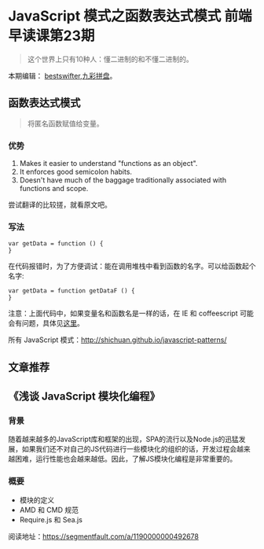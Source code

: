 # JavaScript 模式之函数表达式模式 前端早读课第23期
> 这个世界上只有10种人：懂二进制的和不懂二进制的。

本期编辑： [bestswifter](http://www.jianshu.com/u/3e55748920d2),[九彩拼盘](http://www.jianshu.com/u/EhUmA3)。

## 函数表达式模式
> 将匿名函数赋值给变量。

### 优势
1. Makes it easier to understand "functions as an object".
2. It enforces good semicolon habits.
3. Doesn't have much of the baggage traditionally associated with functions and scope.

尝试翻译的比较搓，就看原文吧。

### 写法
```
var getData = function () {
}
```

在代码报错时，为了方便调试：能在调用堆栈中看到函数的名字。可以给函数起个名字: 
```
var getData = function getDataF () {
}
```

注意：上面代码中，如果变量名和函数名是一样的话，在 IE 和 coffeescript 可能会有问题，具体见[这里](https://github.com/jashkenas/coffeescript/issues/366)。

所有 JavaScript 模式：http://shichuan.github.io/javascript-patterns/

## 文章推荐
## 《浅谈 JavaScript 模块化编程》

### 背景
随着越来越多的JavaScript库和框架的出现，SPA的流行以及Node.js的迅猛发展，如果我们还不对自己的JS代码进行一些模块化的组织的话，开发过程会越来越困难，运行性能也会越来越低。因此，了解JS模块化编程是非常重要的。

### 概要
* 模块的定义
* AMD 和 CMD 规范
* Require.js 和 Sea.js

阅读地址：https://segmentfault.com/a/1190000000492678